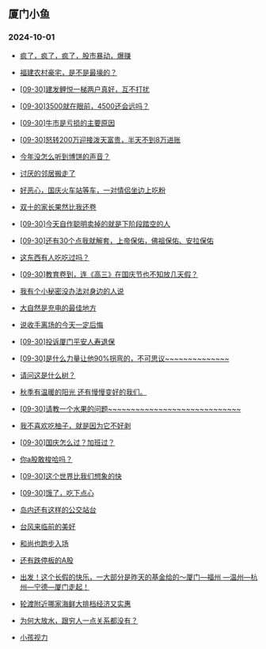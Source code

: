 ## 厦门小鱼 
### 2024-10-01

+ [疯了，疯了，疯了，股市暴动，爆赚](http://bbs.xmfish.com/read-htm-tid-18247999.html)

+ [福建农村豪宅，是不是最壕的？](http://bbs.xmfish.com/read-htm-tid-18247952.html)

+ [[09-30]建发鲤悦一梯两户真好，互不打扰](http://bbs.xmfish.com/read-htm-tid-18247972.html)

+ [[09-30]3500就在眼前，4500还会远吗？](http://bbs.xmfish.com/read-htm-tid-18247959.html)

+ [[09-30]牛市是亏损的主要原因](http://bbs.xmfish.com/read-htm-tid-18248008.html)

+ [[09-30]怒转200万迎接泼天富贵，半天不到8万进账](http://bbs.xmfish.com/read-htm-tid-18248017.html)

+ [今年没怎么听到博饼的声音？](http://bbs.xmfish.com/read-htm-tid-18247964.html)

+ [讨厌的邻居搬走了](http://bbs.xmfish.com/read-htm-tid-18247967.html)

+ [好恶心，国庆火车站等车，一对情侣坐边上吃粉](http://bbs.xmfish.com/read-htm-tid-18247971.html)

+ [双十的家长果然比我还卷](http://bbs.xmfish.com/read-htm-tid-18247911.html)

+ [[09-30]今天自作聪明卖掉的就是下阶段踏空的人](http://bbs.xmfish.com/read-htm-tid-18248025.html)

+ [[09-30]还有30个点我就解套，上帝保佑，佛祖保佑、安拉保佑](http://bbs.xmfish.com/read-htm-tid-18248031.html)

+ [这东西有人吃吃过吗？](http://bbs.xmfish.com/read-htm-tid-18248004.html)

+ [[09-30]教育卷到，连《高三》在国庆节也不知放几天假？](http://bbs.xmfish.com/read-htm-tid-18248014.html)

+ [我有个小秘密没办法对身边的人说](http://bbs.xmfish.com/read-htm-tid-18248034.html)

+ [大自然是充电的最佳地方](http://bbs.xmfish.com/read-htm-tid-18248030.html)

+ [说收手离场的今天一定后悔](http://bbs.xmfish.com/read-htm-tid-18248029.html)

+ [[09-30]投诉厦门平安人寿退保](http://bbs.xmfish.com/read-htm-tid-18248058.html)

+ [[09-30]是什么力量让他90%拐弯的，不可思议~~~~~~~~~~~~~~](http://bbs.xmfish.com/read-htm-tid-18248073.html)

+ [请问这是什么树？](http://bbs.xmfish.com/read-htm-tid-18248016.html)

+ [秋季有温暖的阳光 还有慢慢变好的我们。](http://bbs.xmfish.com/read-htm-tid-18248044.html)

+ [[09-30]请教一个水果的问题~~~~~~~~~~~~~~~~~~~~~~~~~~~~~](http://bbs.xmfish.com/read-htm-tid-18248065.html)

+ [我不喜欢吃柚子，就是因为它不好剥](http://bbs.xmfish.com/read-htm-tid-18248046.html)

+ [[09-30]国庆怎么过？加班过？](http://bbs.xmfish.com/read-htm-tid-18248027.html)

+ [你a股敢梭哈吗？](http://bbs.xmfish.com/read-htm-tid-18248109.html)

+ [[09-30]这个世界比我们想象的快](http://bbs.xmfish.com/read-htm-tid-18248043.html)

+ [[09-30]饿了，吃下点心](http://bbs.xmfish.com/read-htm-tid-18248040.html)

+ [岛内还有这样的公交站台](http://bbs.xmfish.com/read-htm-tid-18248079.html)

+ [台风来临前的美好](http://bbs.xmfish.com/read-htm-tid-18248077.html)

+ [和尚也跑步入场](http://bbs.xmfish.com/read-htm-tid-18248081.html)

+ [还有跌停板的A股](http://bbs.xmfish.com/read-htm-tid-18248072.html)

+ [出发！这个长假的快乐，一大部分是昨天的基金给的～厦门—福州 —温州—杭州—宁德—厦门走起！](http://bbs.xmfish.com/read-htm-tid-18248114.html)

+ [轮渡附近哪家海鲜大排档经济又实惠](http://bbs.xmfish.com/read-htm-tid-18248074.html)

+ [为何大放水，跟穷人一点关系都没有？](http://bbs.xmfish.com/read-htm-tid-18248093.html)

+ [小孩视力](http://bbs.xmfish.com/read-htm-tid-18248078.html)

